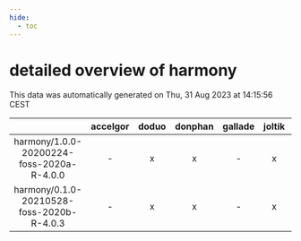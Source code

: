 ```yaml
---
hide:
  - toc
---
```


detailed overview of harmony
============================


This data was automatically generated on Thu, 31 Aug 2023 at 14:15:56 CEST  

| |accelgor|doduo|donphan|gallade|joltik|skitty|swalot|victini|
| :---: | :---: | :---: | :---: | :---: | :---: | :---: | :---: | :---: |
|harmony/1.0.0-20200224-foss-2020a-R-4.0.0|-|x|x|-|x|x|x|x|
|harmony/0.1.0-20210528-foss-2020b-R-4.0.3|-|x|x|-|x|x|x|x|

